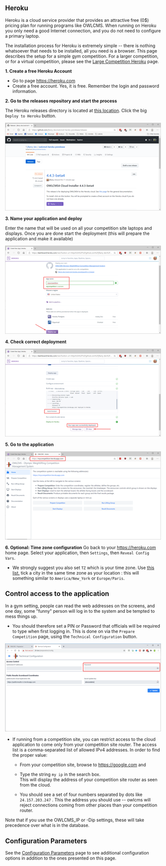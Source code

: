 

## Heroku

Heroku is a cloud service provider that provides an attractive free (0$) pricing plan for running programs like OWLCMS.  When running on Heroku you only need a good Internet connection, and you do not need to configure a primary laptop.

The installation process for Heroku is extremely simple -- there is nothing whatsoever that needs to be installed, all you need is a browser.  This page describes the setup for a simple gym competition.  For a larger competition, or for a virtual competition, please see the [Large Competition Heroku](HerokuLarge) page.

**1. Create a free Heroku Account**

- Go to page https://heroku.com
- Create a free account.  Yes, it is free.  Remember the login and password information.

**2. Go to the releases repository and start the process**

The Heroku releases directory is located at [this location](https://github.com/jflamy-dev/owlcms-heroku-prerelease/releases/latest). Click the big `Deploy to Heroku` button.

![010_deployButton](img/Heroku/010_deployButton.png)

**3. Name your application and deploy**

Enter the name that will be used on all your competition site laptops and displays.  Once you are done start the deployment (this will prepare the application and make it available)

![020_selectName](img/Heroku/020_selectName.png)

**4. Check correct deployment**

![030_deployApp](img/Heroku/030_deployApp.png)

**5. Go to the application**

![040_success](img/Heroku/040_success.png)

**6. Optional: Time zone configuration**
Go back to your https://heroku.com home page.  Select your application, then `Settings`, then `Reveal Config Vars`.

- We strongly suggest you also set `TZ` which is your time zone.   Use [this list.](https://en.wikipedia.org/wiki/List_of_tz_database_time_zones) tick a city in the same time zone as your location : this will something similar to `America/New_York` or `Europe/Paris`. 

## Control access to the application

In a gym setting, people can read the web addresses on the screens, and one day, some "funny" person will log in to the system and be tempted to mess things up.
- You should therefore set a PIN or Password that officials will be required to type when first logging in.  This is done on via the `Prepare Competition` page, using the `Technical Configuration` button.

![053_editPIN](img/PublicResults/053_editPIN.png)

- If running from a competition site, you can restrict access to the cloud application to come only from your competition site router. The access list is a comma-separated list of allowed IPv4 addresses.   In order to find the proper value:

  - From your competition site, browse to https://google.com and 
  
  - Type the string  `my ip`  in the search box.  
    This will display the address of your competition site router as seen from the cloud.  
    
  - You should see a set of four numbers separated by dots like `24.157.203.247`  . This the address you should use -- owlcms will reject connections coming from other places than your competition router. 
  

Note that if you use the OWLCMS_IP or -Dip settings, these will take precedence over what is in the database.

## Configuration Parameters

See the [Configuration Parameters](./Configuration.md ':include') page to see additional configuration options in addition to the ones presented on this page.
